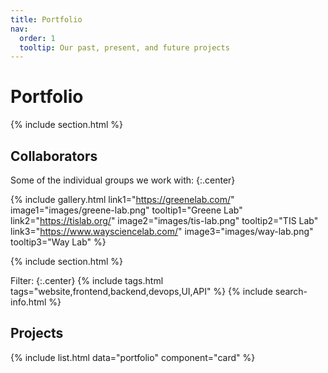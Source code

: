 ```yaml
---
title: Portfolio
nav:
  order: 1
  tooltip: Our past, present, and future projects
---
```


# Portfolio

{% include section.html %}

## Collaborators

Some of the individual groups we work with:
{:.center}

{% 
  include gallery.html
  link1="https://greenelab.com/"
  image1="images/greene-lab.png"
  tooltip1="Greene Lab"
  link2="https://tislab.org/"
  image2="images/tis-lab.png"
  tooltip2="TIS Lab"
  link3="https://www.waysciencelab.com/"
  image3="images/way-lab.png"
  tooltip3="Way Lab"
%}

{% include section.html %}

Filter:
{:.center}
{%
  include tags.html
  tags="website,frontend,backend,devops,UI,API"
%}
{% include search-info.html %}

## Projects

{%
  include list.html
  data="portfolio"
  component="card"
%}
